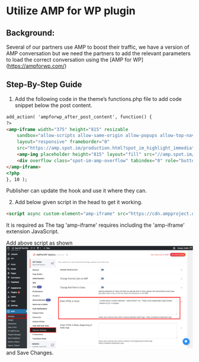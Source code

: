 # Utilize AMP for WP plugin
## Background:
Several of our partners use AMP to boost their traffic, we have a version of AMP conversation but we need the partners to add the relevant parameters to load the correct conversation using the [AMP for WP] (https://ampforwp.com/)

## Step-By-Step Guide
1. Add the following code in the theme’s functions.php file to add code snippet below the post content.
```html
add_action( 'ampforwp_after_post_content', function() {
?>
<amp-iframe width="375" height="815" resizable
    sandbox="allow-scripts allow-same-origin allow-popups allow-top-navigation"
    layout="responsive" frameborder="0"
    src="https://amp.spot.im/production.html?spot_im_highlight_immediate=true&spotId=sp_qMQBaEbp&postId=<?php the_ID(); ?>">
    <amp-img placeholder height="815" layout="fill" src="//amp.spot.im/loader.png"></amp-img>
    <div overflow class="spot-im-amp-overflow" tabindex="0" role="button" aria-label="Read more">Load more...</div>
</amp-iframe>
<?php
}, 10 );
```
Publisher can update the hook and use it where they can.

2. Add below given script in the head to get it working.
```html
<script async custom-element="amp-iframe" src="https://cdn.ampproject.org/v0/amp-iframe-0.1.js"></script>
```
It is required as The tag 'amp-iframe' requires including the 'amp-iframe' extension JavaScript.

Add above script as shown ![here](amp-plugin-settings.png) and Save Changes.


